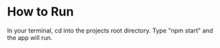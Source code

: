 # How to Run

In your terminal, cd into the projects root directory.
Type "npm start" and the app will run.


